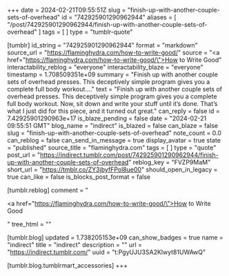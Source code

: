 +++
date = 2024-02-21T09:55:51Z
slug = "finish-up-with-another-couple-sets-of-overhead"
id = "742925901290962944"
aliases = [ "/post/742925901290962944/finish-up-with-another-couple-sets-of-overhead" ]
tags = [ ]
type = "tumblr-quote"

[tumblr]
id_string = "742925901290962944"
format = "markdown"
source_url = "https://flaminghydra.com/how-to-write-good/"
source = "<a href=\"https://flaminghydra.com/how-to-write-good/\">How to Write Good</a>"
interactability_reblog = "everyone"
interactability_blaze = "everyone"
timestamp = 1.708509351e+09
summary = "Finish up with another couple sets of overhead presses. This deceptively simple program gives you a complete full body workout...."
text = "Finish up with another couple sets of overhead presses. This deceptively simple program gives you a complete full body workout. Now, sit down and write your stuff until it’s done. That’s what I just did for this piece, and it turned out great."
can_reply = false
id = 7.42925901290963e+17
is_blaze_pending = false
date = "2024-02-21 09:55:51 GMT"
blog_name = "indirect"
is_blazed = false
can_blaze = false
slug = "finish-up-with-another-couple-sets-of-overhead"
note_count = 0.0
can_reblog = false
can_send_in_message = true
display_avatar = true
state = "published"
source_title = "flaminghydra.com"
tags = [ ]
type = "quote"
post_url = "https://indirect.tumblr.com/post/742925901290962944/finish-up-with-another-couple-sets-of-overhead"
reblog_key = "FVZP9MaM"
short_url = "https://tmblr.co/ZY3jbyfFPol8ue00"
should_open_in_legacy = true
can_like = false
is_blocks_post_format = false

[tumblr.reblog]
comment = "<p><a href=\"https://flaminghydra.com/how-to-write-good/\">How to Write Good</a></p>"
tree_html = ""

[tumblr.blog]
updated = 1.738205153e+09
can_show_badges = true
name = "indirect"
title = "indirect"
description = ""
url = "https://indirect.tumblr.com/"
uuid = "t:PgyUJU3SA2Klwyt81UWAwQ"

[tumblr.blog.tumblrmart_accessories]
+++

